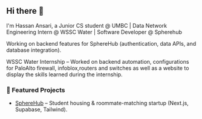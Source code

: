 ## Hi there 👋

I'm Hassan Ansari, a Junior CS student @ UMBC | Data Network Engineering Intern @ WSSC Water | Software Developer @ Spherehub 


Working on backend features for SphereHub (authentication, data APIs, and database integration).

WSSC Water Internship – Worked on backend automation, configurations for PaloAlto firewall, infoblox,routers and switches as well as a website to display the skills learned during the internship.

### 🚀 Featured Projects
- [SphereHub](https://www.sphere-hub.com/) – Student housing & roommate-matching startup (Next.js, Supabase, Tailwind).  
  <!--[AI Text Summarizer](https://github.com/username/summarizer) – Summarizes articles using HuggingFace + Flask + React.  
  <!-- [Personal Finance Dashboard](https://github.com/username/finance-tracker) – Track expenses & visualize data with React + Chart.js.  

### 📚 Currently Learning
- Backend development (Supabase, PostgreSQL, APIs)  
- Cloud & DevOps (Docker, networking automation, firewalls)  
- Advanced C++ & data structures (AVL trees, schedulers, heaps)  

### 🏆 Experience
- Data Network Engineering Intern @ WSSC Water – Backend automation, Palo Alto firewall configs, Infoblox DNS/DHCP.  
- Co-founder & Developer @ SphereHub – Working on backend features (authentication, APIs, DB integration).  

### 📫 Contact
- [LinkedIn](https://linkedin.com/in/hassan-ansari-ansari)  
- [GitHub](https://github.com/HassanA-A)  
- Email: hassana1@umbc.edu  
<!--
![Hassan's GitHub stats](https://github-readme-stats.vercel.app/api?username=HassanA-A&show_icons=true&theme=tokyonight)
![Top Langs](https://github-readme-stats.vercel.app/api/top-langs/?username=HassanA-A&layout=compact&theme=tokyonight)



[![LinkedIn](https://img.shields.io/badge/LinkedIn-blue?style=for-the-badge&logo=linkedin)](https://linkedin.com/in/Hassan-ansari-ansari)
![Python](https://img.shields.io/badge/Python-3776AB?style=for-the-badge&logo=python&logoColor=white)
![C++](https://img.shields.io/badge/C++-00599C?style=for-the-badge&logo=cplusplus&logoColor=white)
![React](https://img.shields.io/badge/React-20232A?style=for-the-badge&logo=react&logoColor=61DAFB)
![Supabase](https://img.shields.io/badge/Supabase-3ECF8E?style=for-the-badge&logo=supabase&logoColor=white)
![HTML5](https://img.shields.io/badge/HTML5-E34F26?style=for-the-badge&logo=html5&logoColor=white)
![CSS3](https://img.shields.io/badge/CSS3-1572B6?style=for-the-badge&logo=css3&logoColor=white)
![TailwindCSS](https://img.shields.io/badge/Tailwind_CSS-06B6D4?style=for-the-badge&logo=tailwindcss&logoColor=white)


<!--
**HassanA-A/HassanA-A** is a ✨ _special_ ✨ repository because its `README.md` (this file) appears on your GitHub profile.

Here are some ideas to get you started:

- 🔭 I’m currently working on ...
- 🌱 I’m currently learning ...
- 👯 I’m looking to collaborate on ...
- 🤔 I’m looking for help with ...
- 💬 Ask me about ...
- 📫 How to reach me: ...
- 😄 Pronouns: ...
- ⚡ Fun fact: ...
-->
